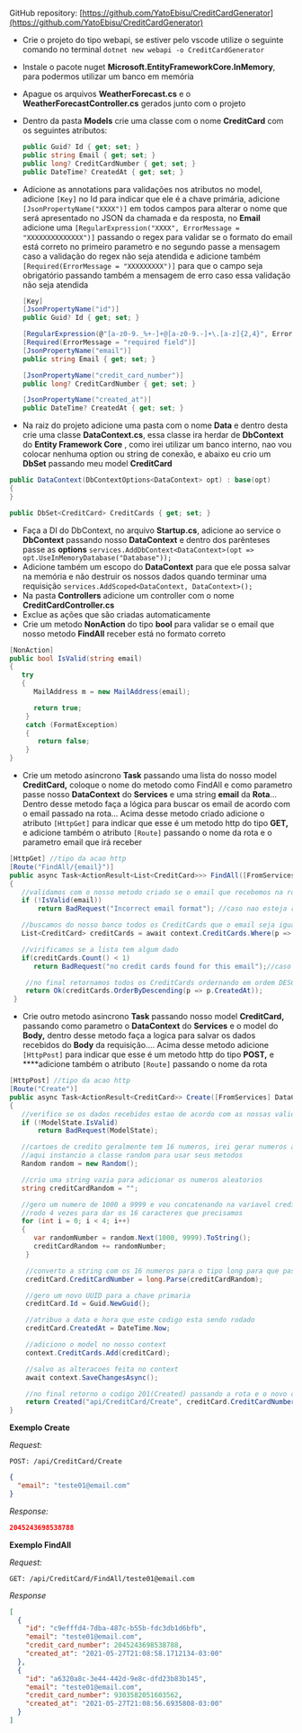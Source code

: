 GitHub repository: [https://github.com/YatoEbisu/CreditCardGenerator](https://github.com/YatoEbisu/CreditCardGenerator)

- Crie o projeto do tipo webapi, se estiver pelo vscode utilize o seguinte comando no terminal `dotnet new webapi -o CreditCardGenerator`
- Instale o pacote nuget **Microsoft.EntityFrameworkCore.InMemory**, para podermos utilizar um banco em memória
- Apague os arquivos **WeatherForecast.cs** e o **WeatherForecastController.cs** gerados junto com o projeto
- Dentro da pasta **Models** crie uma classe com o nome **CreditCard** com os seguintes atributos:

    ```csharp
    public Guid? Id { get; set; }
    public string Email { get; set; }
    public long? CreditCardNumber { get; set; }
    public DateTime? CreatedAt { get; set; }
    ```

- Adicione as annotations para validações nos atributos no model, adicione `[Key]` no Id para indicar que ele é a chave primária, adicione `[JsonPropertyName("XXXX")]` em todos campos para alterar o nome que será apresentado no JSON da chamada e da resposta, no **Email** adicione uma `[RegularExpression("XXXX", ErrorMessage = "XXXXXXXXXXXXXX")]` passando o regex para validar se o formato do email está correto no primeiro parametro e no segundo passe a mensagem caso a validação do regex não seja atendida e adicione também `[Required(ErrorMessage = "XXXXXXXXX")]` para que o campo seja obrigatório passando também a mensagem de erro caso essa validação não seja atendida

    ```csharp
    [Key]
    [JsonPropertyName("id")]
    public Guid? Id { get; set; }

    [RegularExpression(@"[a-z0-9._%+-]+@[a-z0-9.-]+\.[a-z]{2,4}", ErrorMessage = "Incorrect email format")]
    [Required(ErrorMessage = "required field")]
    [JsonPropertyName("email")]
    public string Email { get; set; }

    [JsonPropertyName("credit_card_number")]
    public long? CreditCardNumber { get; set; }

    [JsonPropertyName("created_at")]
    public DateTime? CreatedAt { get; set; }
    ```

- Na raiz do projeto adicione uma pasta com o nome **Data** e dentro desta crie uma classe **DataContext.cs**, essa classe ira herdar de **DbContext** do **Entity Framework Core** , como irei utilizar um banco interno, nao vou colocar nenhuma option ou string de conexão, e abaixo eu crio um **DbSet** passando meu model **CreditCard**

```csharp
public DataContext(DbContextOptions<DataContext> opt) : base(opt)
{
}

public DbSet<CreditCard> CreditCards { get; set; }
```

- Faça a DI do DbContext, no arquivo **Startup.cs**, adicione ao service o **DbContext** passando nosso **DataContext** e dentro dos parênteses passe as **options**                                                       `services.AddDbContext<DataContext>(opt => opt.UseInMemoryDatabase("Database"));`
- Adicione também um escopo do **DataContext** para que ele possa salvar na memória e não destruir os nossos dados quando terminar uma requisição        `services.AddScoped<DataContext, DataContext>();`
- Na pasta **Controllers** adicione um controller com o nome **CreditCardController.cs**
- Exclue as ações que são criadas automaticamente
- Crie um metodo **NonAction** do tipo **bool** para validar se o email que nosso metodo **FindAll** receber está no formato correto

```csharp
[NonAction]
public bool IsValid(string email)
{
   try
   {
      MailAddress m = new MailAddress(email);

      return true;
    }
    catch (FormatException)
    {
       return false;
    }
}
```

- Crie um metodo asincrono **Task<ActionResult>** passando uma lista do nosso model **CreditCard,** coloque o nome do metodo como FindAll e como parametro passe nosso **DataContext** do **Services** e uma string **email** da **Rota**... Dentro desse metodo faça a lógica para buscar os email de acordo com o email passado na rota... Acima desse metodo criado adicione o atributo `[HttpGet]` para indicar que esse é um metodo http do tipo **GET,** e adicione também o atributo `[Route]` passando o nome da rota e o parametro email que irá receber

```csharp
[HttpGet] //tipo da acao http
[Route("FindAll/{email}")]
public async Task<ActionResult<List<CreditCard>>> FindAll([FromServices] DataContext context, [FromRoute] string email)
{
   //validamos com o nosso metodo criado se o email que recebemos na rota esta no formato correto
   if (!IsValid(email)) 
       return BadRequest("Incorrect email format"); //caso nao esteja retornara o codigo 400(BadRequest) com a mensagem passada

   //buscamos do nosso banco todos os CreditCards que o email seja igual ao email que recebemos na rota
   List<CreditCard> creditCards = await context.CreditCards.Where(p => p.Email == email).ToListAsync();

   //virificamos se a lista tem algum dado
   if(creditCards.Count() < 1)
      return BadRequest("no credit cards found for this email");//caso nao tenha retornara o codigo 400(BadRequest) com a mensagem passada, aqui poderia ser usado o code 404(NotFound)

    //no final retornamos todos os CreditCards ordernando em ordem DESC por data de criacao
    return Ok(creditCards.OrderByDescending(p => p.CreatedAt));
 }
```

- Crie outro metodo asincrono **Task<ActionResult>** passando nosso model **CreditCard,** passando como parametro o **DataContext** do **Services** e o model do **Body,** dentro desse metodo faça a logica para salvar os dados recebidos do **Body** da requisição.... Acima desse metodo adicione `[HttpPost]` para indicar que esse é um metodo http do tipo **POST,**  e  ****adicione também o atributo `[Route]` passando o nome da rota

```csharp
[HttpPost] //tipo da acao http
[Route("Create")]
public async Task<ActionResult<CreditCard>> Create([FromServices] DataContext context, [FromBody] CreditCard creditCard) 
{
   //verifico se os dados recebidos estao de acordo com as nossas validacoes feita no model
   if (!ModelState.IsValid)
       return BadRequest(ModelState);

   //cartoes de credito geralmente tem 16 numeros, irei gerar numeros aleatorios como foi pedido no exercicio
   //aqui instancio a classe random para usar seus metodos
   Random random = new Random();

   //crio uma string vazia para adicionar os numeros aleatorios
   string creditCardRandom = "";

   //gero um numero de 1000 a 9999 e vou concatenando na variavel creditCardRandom
   //rodo 4 vezes para dar os 16 caracteres que precisamos
   for (int i = 0; i < 4; i++)
   {
      var randomNumber = random.Next(1000, 9999).ToString();
      creditCardRandom += randomNumber;
    }

    //converto a string com os 16 numeros para o tipo long para que passo ser atribuido esse valor no  CreditCardNumber que e do tipo long
    creditCard.CreditCardNumber = long.Parse(creditCardRandom);

    //gero um novo UUID para a chave primaria
    creditCard.Id = Guid.NewGuid();

    //atribuo a data e hora que este codigo esta sendo rodado 
    creditCard.CreatedAt = DateTime.Now;

    //adiciono o model no nosso context
    context.CreditCards.Add(creditCard);

    //salvo as alteracoes feita no context
    await context.SaveChangesAsync();

    //no final retorno o codigo 201(Created) passando a rota e o novo cartao de credito gerado
    return Created("api/CreditCard/Create", creditCard.CreditCardNumber);
}
```

**Exemplo Create**

*Request:*

`POST: /api/CreditCard/Create`

```json
{
  "email": "teste01@email.com"
}
```

*Response:*

```json
2045243698538788
```

**Exemplo FindAll**

*Request:*

`GET: /api/CreditCard/FindAll/teste01@email.com`

*Response*

```json
[
  {
    "id": "c9efffd4-7dba-487c-b55b-fdc3db1d6bfb",
    "email": "teste01@email.com",
    "credit_card_number": 2045243698538788,
    "created_at": "2021-05-27T21:08:58.1712134-03:00"
  },
  {
    "id": "a6320a8c-3e44-442d-9e8c-dfd23b83b145",
    "email": "teste01@email.com",
    "credit_card_number": 9303582051603562,
    "created_at": "2021-05-27T21:08:56.6935808-03:00"
  }
]
```
